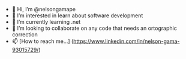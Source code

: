 - 👋 Hi, I’m @nelsongamape
- 👀 I’m interested in learn about software development
- 🌱 I’m currently learning .net
- 💞️ I’m looking to collaborate on any code that needs an ortographic correction
- 📫 [How to reach me...] (https://www.linkedin.com/in/nelson-gama-93015729/)

<!---
nelsongamape/nelsongamape is a ✨ special ✨ repository because its `README.md` (this file) appears on your GitHub profile.
You can click the Preview link to take a look at your changes.
--->
